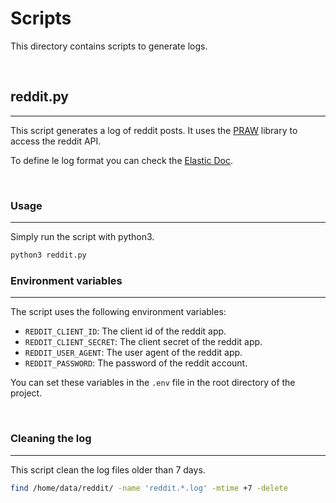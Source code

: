 # Scripts
This directory contains scripts to generate logs.

<br />

## reddit.py
---
This script generates a log of reddit posts. It uses the [PRAW](https://praw.readthedocs.io/en/latest/) library to access the reddit API.

To define le log format you can check the [Elastic Doc](https://www.elastic.co/guide/en/ecs-logging/python/current/installation.html).

<br />

### Usage
---
Simply run the script with python3.
```bash
python3 reddit.py
```

### Environment variables
---
The script uses the following environment variables:
- `REDDIT_CLIENT_ID`: The client id of the reddit app.
- `REDDIT_CLIENT_SECRET`: The client secret of the reddit app.
- `REDDIT_USER_AGENT`: The user agent of the reddit app.
- `REDDIT_PASSWORD`: The password of the reddit account.

You can set these variables in the `.env` file in the root directory of the project.

<br />

### Cleaning the log
---
This script clean the log files older than 7 days.
```bash
find /home/data/reddit/ -name 'reddit.*.log' -mtime +7 -delete
```